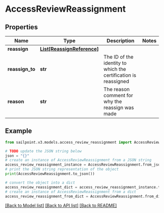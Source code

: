 # AccessReviewReassignment


## Properties

Name | Type | Description | Notes
------------ | ------------- | ------------- | -------------
**reassign** | [**List[ReassignReference]**](ReassignReference.md) |  | 
**reassign_to** | **str** | The ID of the identity to which the certification is reassigned | 
**reason** | **str** | The reason comment for why the reassign was made | 

## Example

```python
from sailpoint.v3.models.access_review_reassignment import AccessReviewReassignment

# TODO update the JSON string below
json = "{}"
# create an instance of AccessReviewReassignment from a JSON string
access_review_reassignment_instance = AccessReviewReassignment.from_json(json)
# print the JSON string representation of the object
print(AccessReviewReassignment.to_json())

# convert the object into a dict
access_review_reassignment_dict = access_review_reassignment_instance.to_dict()
# create an instance of AccessReviewReassignment from a dict
access_review_reassignment_from_dict = AccessReviewReassignment.from_dict(access_review_reassignment_dict)
```
[[Back to Model list]](../README.md#documentation-for-models) [[Back to API list]](../README.md#documentation-for-api-endpoints) [[Back to README]](../README.md)


